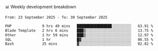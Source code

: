 📊 Weekly development breakdown
<!--START_SECTION:waka-->

```txt
From: 23 September 2025 - To: 30 September 2025

PHP              9 hrs 49 mins   ████████████████░░░░░░░░░   63.91 %
Blade Template   2 hrs 6 mins    ███▒░░░░░░░░░░░░░░░░░░░░░   13.75 %
Other            1 hr 59 mins    ███▒░░░░░░░░░░░░░░░░░░░░░   12.97 %
SQL              1 hr            █▓░░░░░░░░░░░░░░░░░░░░░░░   06.55 %
Bash             25 mins         ▓░░░░░░░░░░░░░░░░░░░░░░░░   02.82 %
```

<!--END_SECTION:waka-->
